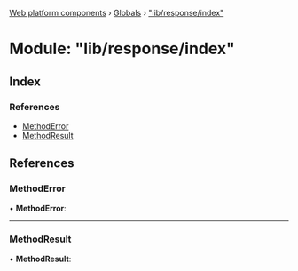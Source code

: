 [Web platform components](../README.md) › [Globals](../globals.md) › ["lib/response/index"](_lib_response_index_.md)

# Module: "lib/response/index"

## Index

### References

* [MethodError](_lib_response_index_.md#methoderror)
* [MethodResult](_lib_response_index_.md#methodresult)

## References

###  MethodError

• **MethodError**:

___

###  MethodResult

• **MethodResult**:
